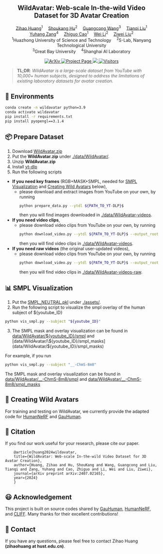 <h2 align="center" width="100%">
WildAvatar: Web-scale In-the-wild Video Dataset for 3D Avatar Creation
</h2>
<div>
<div align="center">
    <a href='https://inso-13.github.io/' target='_blank'>Zihao Huang</a><sup>1</sup>&emsp;
    <a href='https://skhu101.github.io/' target='_blank'>Shoukang Hu</a><sup>2</sup>&emsp;
    <a href='https://wanggcong.github.io/' target='_blank'>Guangcong Wang</a><sup>3</sup>&emsp;
    <a href='http://tqtqliu.github.io/' target='_blank'>Tianqi Liu</a><sup>1</sup><br>
    <a href='https://yuhangzang.github.io/' target='_blank'>Yuhang Zang</a><sup>4</sup>&emsp;
    <a href='http://faculty.hust.edu.cn/caozhiguo1/en/index.htm/' target='_blank'>Zhiguo Cao</a><sup>1</sup>&emsp;
    <a href='https://weivision.github.io/' target='_blank'>Wei Li</a><sup>2</sup>&emsp;
    <a href='https://liuziwei7.github.io/' target='_blank'>Ziwei Liu</a><sup>2</sup>
</div>
<div>
<div align="center">
    <sup>1</sup>Huazhong University of Science and Technology&emsp;
    <sup>2</sup>S-Lab, Nanyang Technological University<br>
    <sup>3</sup>Great Bay University&emsp;
    <sup>4</sup>Shanghai AI Laboratory
</div>

<p align="center">
  <a href="https://arxiv.org/abs/2407.02165" target='_blank'>
    <img src="http://img.shields.io/badge/cs.CV-arXiv%3A2407.02165-B31B1B.svg" alt="ArXiv">
  </a>
  <a href="https://wildavatar.github.io/" target='_blank'>
    <img src="https://img.shields.io/badge/Project Page-%F0%9F%93%9a-lightblue" alt="Project Page">
  </a>
  <a href="https://youtu.be/T-XafMVKY7E">
    <img src="https://img.shields.io/badge/YouTube-%23FF0000.svg?logo=YouTube&logoColor=white">
  </a>
  <a href="#">
    <img src="https://visitor-badge.laobi.icu/badge?page_id=wildavatar.WildAvatar_Toolbox" alt="Visitors">
  </a>
</p>

>**TL;DR**: <em>WildAvatar is a large-scale dataset from YouTube with 10,000+ human subjects, designed to address the limitations of existing laboratory datasets for avatar creation.</em>

## 🔨 Environments
```bash
conda create -n wildavatar python=3.9
conda activate wildavatar
pip install -r requirements.txt
pip install pyopengl==3.1.4
```

## 📦 Prepare Dataset
1. Download [WildAvatar.zip](https://zenodo.org/record/11526806/files/WildAvatar.zip)
2. Put the **WildAvatar.zip** under [./data/WildAvatar/](./data/WildAvatar/).
3. Unzip **WildAvatar.zip**
4. Install [yt-dlp](https://github.com/yt-dlp/yt-dlp)
5. Run the following scripts

+ **If you need key frames** (RGB+MASK+SMPL, needed for [SMPL Visualization](https://github.com/wildavatar/WildAvatar_Toolbox/tree/main?tab=readme-ov-file#-smpl-visualization) and [Creating Wild Avatars](https://github.com/wildavatar/WildAvatar_Toolbox/tree/main?tab=readme-ov-file#-creating-wild-avatars) below),
  + please download and extract images from YouTube on your own, by running
    ```bash
    python prepare_data.py --ytdl ${PATH_TO_YT-DLP}$
    ```
    then you will find images downloaded in [./data/WildAvatar-videos](./data/WildAvatar/xxx/images).
+ **If you need video clips**,
  + please download video clips from YouTube on your own, by running
    ```bash
    python download_video.py --ytdl ${PATH_TO_YT-DLP}$ --output_root "./data/WildAvatar-videos"
    ```
    then you will find video clips in [./data/WildAvatar-videos](./data/WildAvatar-videos).
+ **If you need raw videos** (the original user-updated videos),
  + please download video clips from YouTube on your own, by running
    ```bash
    python download_video.py --ytdl ${PATH_TO_YT-DLP}$ --output_root "./data/WildAvatar-videos-raw" --raw
    ```
    then you will find video clips in [./data/WildAvatar-videos-raw](./data/WildAvatar-videos-raw).

## 📊 SMPL Visualization
1. Put the [SMPL_NEUTRAL.pkl](https://smpl.is.tue.mpg.de/) under [./assets/](./assets/).
2. Run the following script to visualize the smpl overlay of the human subject of ${youtube_ID}
```bash
python vis_smpl.py --subject "${youtube_ID}"
```
3. The SMPL mask and overlay visualization can be found in [data/WildAvatar/\${youtube_ID}/smpl](data/WildAvatar/${youtube_ID}/smpl) and [data/WildAvatar/\${youtube_ID}/smpl_masks](data/WildAvatar/${youtube_ID}/smpl_masks)

For example, if you run
```bash
python vis_smpl.py --subject "__-ChmS-8m8"
```
The SMPL mask and overlay visualization can be found in [data/WildAvatar/__-ChmS-8m8/smpl](data/WildAvatar/__-ChmS-8m8/smpl) and [data/WildAvatar/__-ChmS-8m8/smpl_masks](data/WildAvatar/__-ChmS-8m8/smpl_masks)


## 🎯 Creating Wild Avatars
For training and testing on WildAvatar, we currently provide the adapted code for [HumanNeRF](./lib/humannerf) and [GauHuman](./lib/gauhuman). 

## 📝 Citation
If you find our work useful for your research, please cite our paper.

```
    @article{huang2024wildavatar,
    title={WildAvatar: Web-scale In-the-wild Video Dataset for 3D Avatar Creation},
    author={Huang, Zihao and Hu, ShouKang and Wang, Guangcong and Liu, Tianqi and Zang, Yuhang and Cao, Zhiguo and Li, Wei and Liu, Ziwei},
    journal={arXiv preprint arXiv:2407.02165},
    year={2024}
    }
```

## 😃 Acknowledgement
This project is built on source codes shared by [GauHuman](https://github.com/skhu101/GauHuman), [HumanNeRF](https://github.com/chungyiweng/humannerf), and [CLIFF](https://github.com/haofanwang/CLIFF). Many thanks for their excellent contributions!

## 📧 Contact
If you have any questions, please feel free to contact Zihao Huang <b>(zihaohuang at hust.edu.cn)</b>.